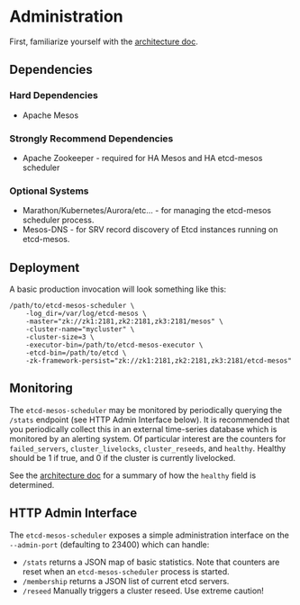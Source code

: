 # Administration
First, familiarize yourself with the [architecture doc](architecture.md).

## Dependencies
### Hard Dependencies
* Apache Mesos

### Strongly Recommend Dependencies
* Apache Zookeeper - required for HA Mesos and HA etcd-mesos scheduler

### Optional Systems
* Marathon/Kubernetes/Aurora/etc... - for managing the etcd-mesos scheduler process.
* Mesos-DNS - for SRV record discovery of Etcd instances running on etcd-mesos.

## Deployment

A basic production invocation will look something like this:
```
/path/to/etcd-mesos-scheduler \
    -log_dir=/var/log/etcd-mesos \
    -master="zk://zk1:2181,zk2:2181,zk3:2181/mesos" \
    -cluster-name="mycluster" \
    -cluster-size=3 \
    -executor-bin=/path/to/etcd-mesos-executor \
    -etcd-bin=/path/to/etcd \
    -zk-framework-persist="zk://zk1:2181,zk2:2181,zk3:2181/etcd-mesos"
```

## Monitoring
The `etcd-mesos-scheduler` may be monitored by periodically querying the `/stats` endpoint (see HTTP Admin Interface below).  It is recommended that you periodically collect this in an external time-series database which is monitored by an alerting system.  Of particular interest are the counters for `failed_servers`, `cluster_livelocks`, `cluster_reseeds`, and `healthy`.  Healthy should be 1 if true, and 0 if the cluster is currently livelocked.

See the [architecture doc](architecture.md) for a summary of how the `healthy` field is determined.

## HTTP Admin Interface
The `etcd-mesos-scheduler` exposes a simple administration interface on the `--admin-port` (defaulting to 23400) which can handle:
* `/stats` returns a JSON map of basic statistics.  Note that counters are reset when an `etcd-mesos-scheduler` process is started.
* `/membership` returns a JSON list of current etcd servers.
* `/reseed` Manually triggers a cluster reseed.  Use extreme caution!

